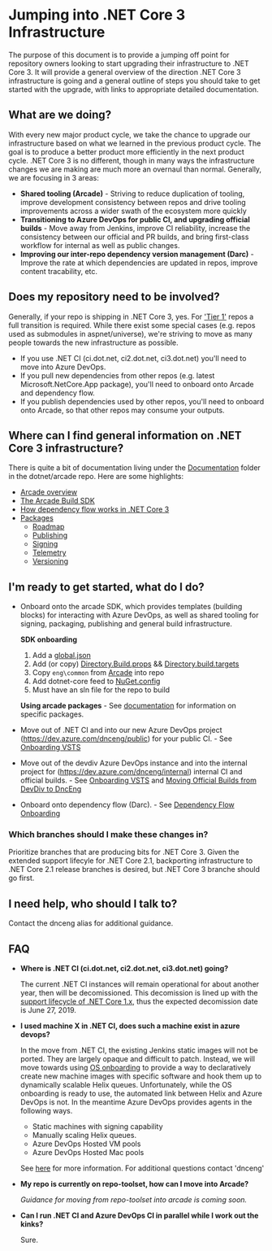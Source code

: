 # Jumping into .NET Core 3 Infrastructure

The purpose of this document is to provide a jumping off point for repository owners looking to start upgrading their infrastructure to .NET Core 3.  It will provide a general overview of the direction .NET Core 3 infrastructure is going and a general outline of steps you should take to get started with the upgrade, with links to appropriate detailed documentation.

## What are we doing?

With every new major product cycle, we take the chance to upgrade our infrastructure based on what we learned in the previous product cycle.  The goal is to produce a better product more efficiently in the next product cycle.  .NET Core 3 is no different, though in many ways the infrastructure changes we are making are much more an overnaul than normal.  Generally, we are focusing in 3 areas:
- **Shared tooling (Arcade)** - Striving to reduce duplication of tooling, improve development consistency between repos and drive tooling improvements across a wider swath of the ecosystem more quickly
- **Transitioning to Azure DevOps for public CI, and upgrading official builds** - Move away from Jenkins, improve CI reliability, increase the consistency between our official and PR builds, and bring first-class workflow for internal as well as public changes.
- **Improving our inter-repo dependency version management (Darc)** - Improve the rate at which dependencies are updated in repos, improve content tracability, etc.

## Does my repository need to be involved?

Generally, if your repo is shipping in .NET Core 3, yes.  For ['Tier 1'](TierOneRepos.md) repos a full transition is required.  While there exist some special cases (e.g. repos used as submodules in aspnet/universe), we're striving to move as many people towards the new infrastructure as possible.
- If you use .NET CI (ci.dot.net, ci2.dot.net, ci3.dot.net) you'll need to move into Azure DevOps.
- If you pull new dependencies from other repos (e.g. latest Microsoft.NetCore.App package), you'll need to onboard onto Arcade and dependency flow.
- If you publish dependencies used by other repos, you'll need to onboard onto Arcade, so that other repos may consume your outputs.

## Where can I find general information on .NET Core 3 infrastructure?

There is quite a bit of documentation living under the [Documentation](../Documentation/) folder in the dotnet/arcade repo.  Here are some highlights:
- [Arcade overview](Overview.md)
- [The Arcade Build SDK](ArcadeSdk.md)
- [How dependency flow works in .NET Core 3](BranchesChannelsAndSubscriptions.md)
- [Packages](CorePackages/)
    - [Roadmap](CorePackages/PackagesRoadmap.md)
    - [Publishing](CorePackages/Publishing.md)
    - [Signing](CorePackages/Publishing.md)
    - [Telemetry](CorePackages/Telemetry.md)
    - [Versioning](CorePackages/Versioning.md)

## I'm ready to get started, what do I do?

- Onboard onto the arcade SDK, which provides templates (building blocks) for interacting with Azure DevOps, as well as shared tooling for signing, packaging, publishing and general build infrastructure.

    **SDK onboarding**
    1. Add a [global.json](https://github.com/dotnet/arcade-minimalci-sample/blob/master/global.json)
    2. Add (or copy) [Directory.Build.props](https://github.com/dotnet/arcade-minimalci-sample/blob/master/Directory.Build.props) && [Directory.build.targets](https://github.com/dotnet/arcade-minimalci-sample/blob/master/Directory.Build.targets)
    3. Copy `eng\common` from [Arcade](https://github.com/dotnet/arcade/tree/master/eng/common) into repo
    4. Add dotnet-core feed to [NuGet.config](https://github.com/dotnet/arcade-minimalci-sample/blob/master/NuGet.Config)
    5. Must have an sln file for the repo to build

    **Using arcade packages** - See [documentation](CorePackages/) for information on specific packages.

- Move out of .NET CI and into our new Azure DevOps project (https://dev.azure.com/dnceng/public) for your public CI. - See [Onboarding VSTS](VSTS/VSTSOnboarding.md)
- Move out of the devdiv Azure DevOps instance and into the internal project for (https://dev.azure.com/dnceng/internal) internal CI and official builds. - See [Onboarding VSTS](VSTS/VSTSOnboarding.md) and [Moving Official Builds from DevDiv to DncEng](VSTS/MovingFromDevDivToDncEng.md)
- Onboard onto dependency flow (Darc). - See [Dependency Flow Onboarding](DependencyFlowOnboarding.md)

### Which branches should I make these changes in?

Prioritize branches that are producing bits for .NET Core 3.  Given the extended support lifecyle for .NET Core 2.1, backporting infrastructure to .NET Core 2.1 release branches is desired, but .NET Core 3 branche should go first.

## I need help, who should I talk to?

Contact the dnceng alias for additional guidance.

## FAQ

- **Where is .NET CI (ci.dot.net, ci2.dot.net, ci3.dot.net) going?**

  The current .NET CI instances will remain operational for about another year, then will be decomissioned.  This decomission is lined up with the [support lifecycle of .NET Core 1.x](https://www.microsoft.com/net/support/policy), thus the expected decomission date is June 27, 2019.

- **I used machine X in .NET CI, does such a machine exist in azure devops?**
  
  In the move from .NET CI, the existing Jenkins static images will not be ported.  They are largely opaque and difficult to patch.  Instead, we will move towards using [OS onboarding](https://dev.azure.com/dnceng/internal/_git/dotnet-helix-machines?path=%2FREADME.md&version=GBmaster) to provide a way to declaratively create new machine images with specific software and hook them up to dynamically scalable Helix queues.  Unfortunately, while the OS onboarding is ready to use, the automated link between Helix and Azure DevOps is not. In the meantime Azure DevOps provides agents in the following ways.
    - Static machines with signing capability
    - Manually scaling Helix queues.
    - Azure DevOps Hosted VM pools
    - Azure DevOps Hosted Mac pools
 
  See [here](VSTS/VSTSOnboarding.md#agent-queues) for more information. For additional questions contact 'dnceng'

- **My repo is currently on repo-toolset, how can I move into Arcade?**
  
  *Guidance for moving from repo-toolset into arcade is coming soon.*

- **Can I run .NET CI and Azure DevOps CI in parallel while I work out the kinks?**
  
  Sure.